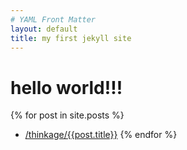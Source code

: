 ```yaml
---
# YAML Front Matter
layout: default
title: my first jekyll site
---
```

# hello world!!!

{% for post in site.posts %}
- [/thinkage/{{post.title}}]({{post.url}})
{% endfor %}
